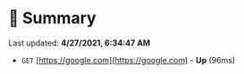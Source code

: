 # 📖 Summary
Last updated: **4/27/2021, 6:34:47 AM**

- `GET` [https://google.com](https://google.com) - **Up** (96ms)
